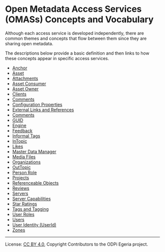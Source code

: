 <!-- SPDX-License-Identifier: CC-BY-4.0 -->
<!-- Copyright Contributors to the ODPi Egeria project. -->

# Open Metadata Access Services (OMASs) Concepts and Vocabulary

Although each access service is developed independently, there are common themes and concepts
that flow between them since they are sharing open metadata.

The descriptions below provide a basic definition and then links to how these concepts
appear in specific access services.

* [Anchor](anchor.md)
* [Asset](assets)
* [Attachments](attachments)
* [Asset Consumer](user-roles/asset-consumer.md)
* [Asset Owner](user-roles/asset-owner.md)
* [Clients](client-server)
* [Comments](feedback/comments.md)
* [Configuration Properties](configuration-properties)
* [External Links and References](attachments/external-references.md)
* [Comments](feedback/comments.md)
* [GUID](guid.md)
* [Engine](server-capabilities/engine.md)
* [Feedback](feedback)
* [Informal Tags](attachments/tagging.md)
* [InTopic](client-server/in-topic.md) 
* [Likes](feedback/likes.md)
* [Master Data Manager](server-capabilities/master-data-manager.md)
* [Media Files](attachments/external-media-references.md)
* [Organizations](organizations)
* [OutTopic](client-server/out-topic.md)
* [Person Role](user-roles/person-role.md)
* [Projects](projects)
* [Referenceable Objects](referenceable.md)
* [Reviews](feedback/reviews-and-star-ratings.md)
* [Servers](client-server)
* [Server Capabilities](server-capabilities)
* [Star Ratings](feedback/reviews-and-star-ratings.md)
* [Tags and Tagging](attachments/tagging.md)
* [User Roles](user-roles)
* [Users](users)
* [User Identity (UserId)](users/user-identity.md)
* [Zones](configuration-properties)

----
License: [CC BY 4.0](https://creativecommons.org/licenses/by/4.0/),
Copyright Contributors to the ODPi Egeria project.